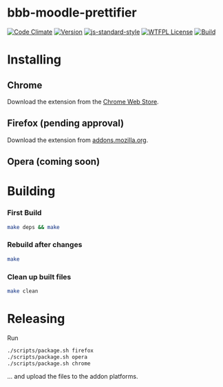 # bbb-moodle-prettifier
[![Code Climate](https://codeclimate.com/github/bash/bbb-moodle-prettifier/badges/gpa.svg)](https://codeclimate.com/github/bash/bbb-moodle-prettifier)
[![Version](https://img.shields.io/badge/version-4.1.0-yellow.svg)](manifest.json)
[![js-standard-style](https://img.shields.io/badge/code%20style-standard-brightgreen.svg)](http://standardjs.com/)
[![WTFPL License](https://img.shields.io/badge/license-WTFPL-blue.svg)](LICENSE)
[![Build](https://img.shields.io/badge/build%20system-make-brightgreen.svg)](Makefile)

# Installing

## Chrome

Download the extension from the [Chrome Web Store](https://chrome.google.com/webstore/detail/bbb-moodle-prettifier/fbnoacnkmdhnmghankinjgbmlinjpkhg).

## Firefox (pending approval)

Download the extension from [addons.mozilla.org](https://addons.mozilla.org/en-US/firefox/addon/bbb-moodle-prettifier/).

## Opera (coming soon)

# Building

### First Build

```bash
make deps && make
```

### Rebuild after changes

```bash
make
```

### Clean up built files

```bash
make clean
```

# Releasing

Run

```bash
./scripts/package.sh firefox
./scripts/package.sh opera
./scripts/package.sh chrome
```

... and upload the files to the addon platforms.
